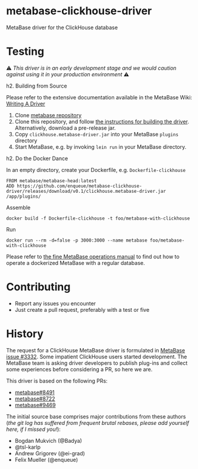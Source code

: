 # metabase-clickhouse-driver
MetaBase driver for the ClickHouse database

# Testing

:warning: _This driver is in an early development stage and we would caution against using it in your production environment_ :warning:

h2. Building from Source

Please refer to the extensive documentation available in the MetaBase Wiki: [Writing A Driver](https://github.com/metabase/metabase/wiki/Writing-A-Driver)

1. Clone [metabase repository](https://github.com/metabase/metabase)
2. Clone this repository, and follow [the instructions for building the driver](https://github.com/metabase/metabase/wiki/Writing-a-Driver:-Packaging-a-Driver-&-Metabase-Plugin-Basics). Alternatively, download a pre-release jar.
3. Copy `clickhouse.metabase-driver.jar` into your MetaBase `plugins` directory
4. Start MetaBase, e.g. by invoking `lein run` in your MetaBase directory.

h2. Do the Docker Dance

In an empty directory, create your Dockerfile, e.g. `Dockerfile-clickhouse`

```
FROM metabase/metabase-head:latest
ADD https://github.com/enqueue/metabase-clickhouse-driver/releases/download/v0.1/clickhouse.metabase-driver.jar /app/plugins/
```

Assemble

```
docker build -f Dockerfile-clickhouse -t foo/metabase-with-clickhouse
```

Run

```
docker run --rm -d=false -p 3000:3000 --name metabase foo/metabase-with-clickhouse
```

Please refer to [the fine MetaBase operations manual](https://www.metabase.com/docs/latest/operations-guide/running-metabase-on-docker.html) to find out how to operate a dockerized MetaBase with a regular database.


# Contributing
* Report any issues you encounter
* Just create a pull request, preferably with a test or five

# History
The request for a ClickHouse MetaBase driver is formulated in [MetaBase issue #3332](https://github.com/metabase/metabase/issues/3332). Some impatient ClickHouse users started development. The MetaBase team is asking driver developers to publish plug-ins and collect some experiences before considering a PR, so here we are.

This driver is based on the following PRs:
* [metabase#8491](https://github.com/metabase/metabase/pull/8491)
* [metabase#8722](https://github.com/metabase/metabase/pull/8722)
* [metabase#9469](https://github.com/metabase/metabase/pull/9469)

The initial source base comprises major contributions from these authors (_the git log has suffered from frequent brutal rebases, please add yourself here, if I missed you!_):

* Bogdan Mukvich (@Badya)
* @tsl-karlp
* Andrew Grigorev (@ei-grad)
* Felix Mueller (@enqueue)
